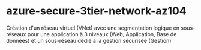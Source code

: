 # azure-secure-3tier-network-az104
Création d'un réseau virtuel (VNet) avec une segmentation logique en sous-réseaux pour une application à 3 niveaux (Web, Application, Base de données) et un sous-réseau dédié à la gestion sécurisée (Gestion)
